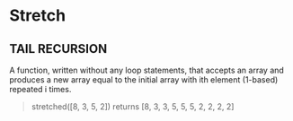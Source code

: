 # Stretch

## TAIL RECURSION

A function, written without any loop statements, that accepts an array and produces a new array equal to the initial array with ith element (1-based) repeated i times.
> stretched([8, 3, 5, 2]) returns [8, 3, 3, 5, 5, 5, 2, 2, 2, 2]
